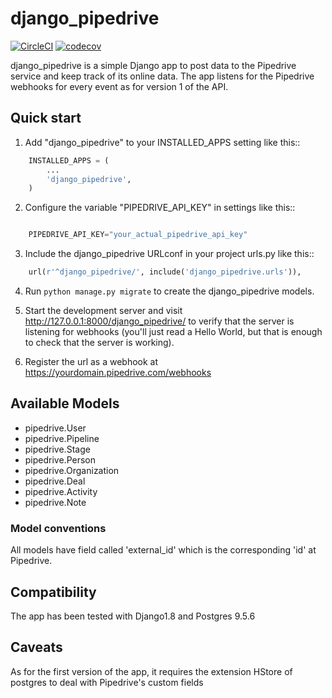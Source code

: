 # django_pipedrive

[![CircleCI](https://circleci.com/gh/MasAval/django_pipedrive.svg?style=svg)](https://circleci.com/gh/MasAval/django_pipedrive)
[![codecov](https://codecov.io/gh/MasAval/django_pipedrive/branch/master/graph/badge.svg)](https://codecov.io/gh/MasAval/django_pipedrive)

django_pipedrive is a simple Django app to post data to the Pipedrive service and keep track of its online data. 
The app listens for the Pipedrive webhooks for every event as for version 1 of the API.

Quick start
-----------

1. Add "django_pipedrive" to your INSTALLED_APPS setting like this::

```python
    INSTALLED_APPS = (
        ...
        'django_pipedrive',
    )
```

2. Configure the variable "PIPEDRIVE_API_KEY" in settings like this::

```python

    PIPEDRIVE_API_KEY="your_actual_pipedrive_api_key"
```

3. Include the django_pipedrive URLconf in your project urls.py like this::
```python
    url(r'^django_pipedrive/', include('django_pipedrive.urls')),
```
4. Run `python manage.py migrate` to create the django_pipedrive models.

5. Start the development server and visit http://127.0.0.1:8000/django_pipedrive/
   to verify that the server is listening for webhooks (you'll just read a Hello World, but that is enough to check that the server is working).

6. Register the url as a webhook at https://yourdomain.pipedrive.com/webhooks
 
## Available Models

- pipedrive.User
- pipedrive.Pipeline
- pipedrive.Stage
- pipedrive.Person
- pipedrive.Organization
- pipedrive.Deal
- pipedrive.Activity
- pipedrive.Note

### Model conventions

All models have field called 'external_id' which is the corresponding 'id' at Pipedrive.

## Compatibility

The app has been tested with Django1.8 and Postgres 9.5.6

## Caveats

As for the first version of the app, it requires the extension HStore of postgres to deal with Pipedrive's custom fields
